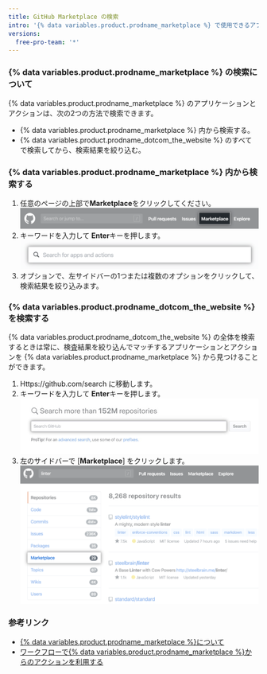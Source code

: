 ```yaml
---
title: GitHub Marketplace の検索
intro: '{% data variables.product.prodname_marketplace %} で使用できるアプリケーションとアクションを検索できます。'
versions:
  free-pro-team: '*'
---
```


### {% data variables.product.prodname_marketplace %} の検索について

{% data variables.product.prodname_marketplace %} のアプリケーションとアクションは、次の2つの方法で検索できます。

- {% data variables.product.prodname_marketplace %} 内から検索する。
- {% data variables.product.prodname_dotcom_the_website %} のすべてで検索してから、検索結果を絞り込む。

### {% data variables.product.prodname_marketplace %} 内から検索する

1. 任意のページの上部で**Marketplace**をクリックしてください。 ![Marketplace リンク](/assets/images/help/search/marketplace-link.png)
2. キーワードを入力して **Enter**キーを押します。 ![{% data variables.product.prodname_marketplace %} で文法チェッカーを検索する](/assets/images/help/search/marketplace-apps-and-actions-search-field.png)
3. オプションで、左サイドバーの1つまたは複数のオプションをクリックして、検索結果を絞り込みます。

### {% data variables.product.prodname_dotcom_the_website %} を検索する

{% data variables.product.prodname_dotcom_the_website %} の全体を検索するときは常に、検査結果を絞り込んでマッチするアプリケーションとアクションを {% data variables.product.prodname_marketplace %} から見つけることができます。

1. Https://github.com/search に移動します。
2. キーワードを入力して **Enter**キーを押します。 ![検索フィールド](/assets/images/help/search/search-field.png)
3. 左のサイドバーで [**Marketplace**] をクリックします。 ![文法チェッカーの検索結果で、Marketplaceのサイドメニューオプションがハイライトされている](/assets/images/help/search/marketplace-left-side-navigation.png)

### 参考リンク

- [{% data variables.product.prodname_marketplace %}について](/github/customizing-your-github-workflow/about-github-marketplace)
- [ワークフローで{% data variables.product.prodname_marketplace %}からのアクションを利用する](/actions/automating-your-workflow-with-github-actions/using-actions-from-github-marketplace-in-your-workflow)
